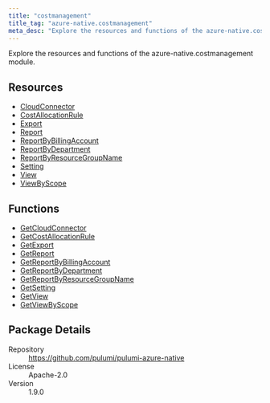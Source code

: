 ```yaml
---
title: "costmanagement"
title_tag: "azure-native.costmanagement"
meta_desc: "Explore the resources and functions of the azure-native.costmanagement module."
---
```


<!-- WARNING: this file was generated by Pulumi Docs Generator. -->
<!-- Do not edit by hand unless you're certain you know what you are doing! -->

Explore the resources and functions of the azure-native.costmanagement module.

<h2 id="resources">Resources</h2>
<ul class="api">
    <li><a href="cloudconnector" title="CloudConnector"><span class="symbol resource"></span>CloudConnector</a></li>
    <li><a href="costallocationrule" title="CostAllocationRule"><span class="symbol resource"></span>CostAllocationRule</a></li>
    <li><a href="export" title="Export"><span class="symbol resource"></span>Export</a></li>
    <li><a href="report" title="Report"><span class="symbol resource"></span>Report</a></li>
    <li><a href="reportbybillingaccount" title="ReportByBillingAccount"><span class="symbol resource"></span>ReportByBillingAccount</a></li>
    <li><a href="reportbydepartment" title="ReportByDepartment"><span class="symbol resource"></span>ReportByDepartment</a></li>
    <li><a href="reportbyresourcegroupname" title="ReportByResourceGroupName"><span class="symbol resource"></span>ReportByResourceGroupName</a></li>
    <li><a href="setting" title="Setting"><span class="symbol resource"></span>Setting</a></li>
    <li><a href="view" title="View"><span class="symbol resource"></span>View</a></li>
    <li><a href="viewbyscope" title="ViewByScope"><span class="symbol resource"></span>ViewByScope</a></li>
</ul>

<h2 id="functions">Functions</h2>
<ul class="api">
    <li><a href="getcloudconnector" title="GetCloudConnector"><span class="symbol function"></span>GetCloudConnector</a></li>
    <li><a href="getcostallocationrule" title="GetCostAllocationRule"><span class="symbol function"></span>GetCostAllocationRule</a></li>
    <li><a href="getexport" title="GetExport"><span class="symbol function"></span>GetExport</a></li>
    <li><a href="getreport" title="GetReport"><span class="symbol function"></span>GetReport</a></li>
    <li><a href="getreportbybillingaccount" title="GetReportByBillingAccount"><span class="symbol function"></span>GetReportByBillingAccount</a></li>
    <li><a href="getreportbydepartment" title="GetReportByDepartment"><span class="symbol function"></span>GetReportByDepartment</a></li>
    <li><a href="getreportbyresourcegroupname" title="GetReportByResourceGroupName"><span class="symbol function"></span>GetReportByResourceGroupName</a></li>
    <li><a href="getsetting" title="GetSetting"><span class="symbol function"></span>GetSetting</a></li>
    <li><a href="getview" title="GetView"><span class="symbol function"></span>GetView</a></li>
    <li><a href="getviewbyscope" title="GetViewByScope"><span class="symbol function"></span>GetViewByScope</a></li>
</ul>

<h2 id="package-details">Package Details</h2>
<dl class="package-details">
	<dt>Repository</dt>
	<dd><a href="https://github.com/pulumi/pulumi-azure-native">https://github.com/pulumi/pulumi-azure-native</a></dd>
	<dt>License</dt>
	<dd>Apache-2.0</dd>
	<dt>Version</dt>
	<dd>1.9.0</dd>
</dl>


